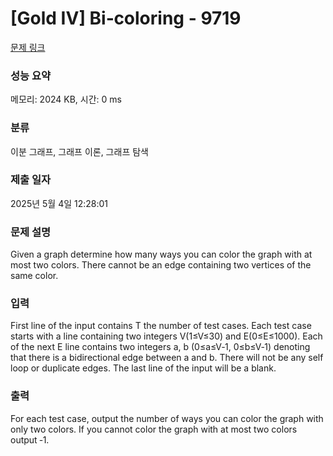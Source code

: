 # [Gold IV] Bi‐coloring - 9719 

[문제 링크](https://www.acmicpc.net/problem/9719) 

### 성능 요약

메모리: 2024 KB, 시간: 0 ms

### 분류

이분 그래프, 그래프 이론, 그래프 탐색

### 제출 일자

2025년 5월 4일 12:28:01

### 문제 설명

<p>Given a graph determine how many ways you can color the graph with at most two colors. There cannot be an edge containing two vertices of the same color.</p>

### 입력 

 <p>First line of the input contains T the number of test cases. Each test case starts with a line containing two integers V(1≤V≤30) and E(0≤E≤1000). Each of the next E line contains two integers a, b (0≤a≤V‐1, 0≤b≤V‐1) denoting that there is a bidirectional edge between a and b. There will not be any self loop or duplicate edges. The last line of the input will be a blank.</p>

### 출력 

 <p>For each test case, output the number of ways you can color the graph with only two colors. If you cannot color the graph with at most two colors output ‐1.</p>

